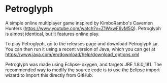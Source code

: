 # Petroglyph
A simple online multiplayer game inspired by KimboRambo's Cavemen Hunters (https://www.youtube.com/watch?v=Z1WxwF6vM5Q). Petroglyph is almost identical, but it features online play. 

To play Petroglyph, go to the releases page and download Petroglyph.jar. You can then run it using a recent version of Java, which you can get at https://www.java.com/en/download/help/download_options.xml

Petroglyph was made using Eclipse-oxygen, and targets JRE 1.8.0_181. The recommended way to modify the source code is to use the Eclipse import wizard to import this directly from GitHub.
